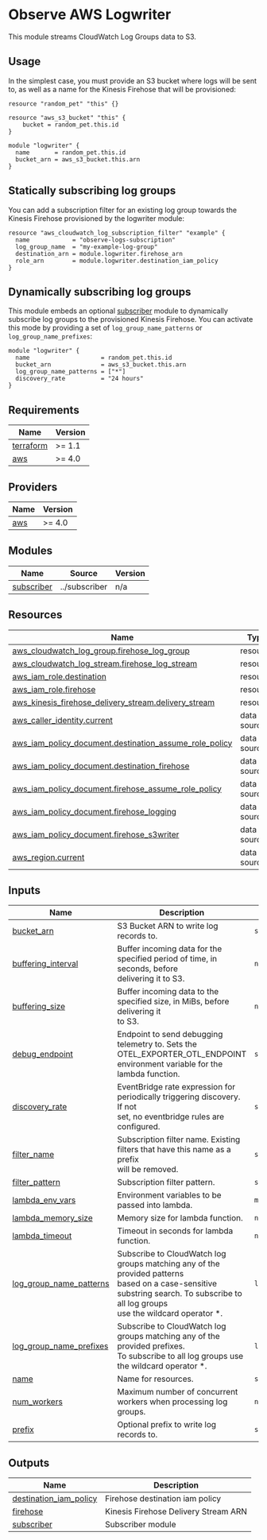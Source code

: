 # Observe AWS Logwriter

This module streams CloudWatch Log Groups data to S3.

## Usage

In the simplest case, you must provide an S3 bucket where logs will be sent to,
as well as a name for the Kinesis Firehose that will be provisioned:

```hcl
resource "random_pet" "this" {}

resource "aws_s3_bucket" "this" {
    bucket = random_pet.this.id
}

module "logwriter" {
  name       = random_pet.this.id
  bucket_arn = aws_s3_bucket.this.arn
}
```

## Statically subscribing log groups

You can add a subscription filter for an existing log group towards the Kinesis
Firehose provisioned by the logwriter module:

```hcl
resource "aws_cloudwatch_log_subscription_filter" "example" {
  name            = "observe-logs-subscription"
  log_group_name  = "my-example-log-group"
  destination_arn = module.logwriter.firehose_arn
  role_arn        = module.logwriter.destination_iam_policy
}
```

## Dynamically subscribing log groups

This module embeds an optional [subscriber]("../subscriber/README.md") module
to dynamically subscribe log groups to the provisioned Kinesis Firehose. You
can activate this mode by providing a set of `log_group_name_patterns` or
`log_group_name_prefixes`:

```hcl
module "logwriter" {
  name                    = random_pet.this.id
  bucket_arn              = aws_s3_bucket.this.arn
  log_group_name_patterns = ["*"]
  discovery_rate          = "24 hours"
}
```

<!-- BEGINNING OF PRE-COMMIT-TERRAFORM DOCS HOOK -->
## Requirements

| Name | Version |
|------|---------|
| <a name="requirement_terraform"></a> [terraform](#requirement\_terraform) | >= 1.1 |
| <a name="requirement_aws"></a> [aws](#requirement\_aws) | >= 4.0 |

## Providers

| Name | Version |
|------|---------|
| <a name="provider_aws"></a> [aws](#provider\_aws) | >= 4.0 |

## Modules

| Name | Source | Version |
|------|--------|---------|
| <a name="module_subscriber"></a> [subscriber](#module\_subscriber) | ../subscriber | n/a |

## Resources

| Name | Type |
|------|------|
| [aws_cloudwatch_log_group.firehose_log_group](https://registry.terraform.io/providers/hashicorp/aws/latest/docs/resources/cloudwatch_log_group) | resource |
| [aws_cloudwatch_log_stream.firehose_log_stream](https://registry.terraform.io/providers/hashicorp/aws/latest/docs/resources/cloudwatch_log_stream) | resource |
| [aws_iam_role.destination](https://registry.terraform.io/providers/hashicorp/aws/latest/docs/resources/iam_role) | resource |
| [aws_iam_role.firehose](https://registry.terraform.io/providers/hashicorp/aws/latest/docs/resources/iam_role) | resource |
| [aws_kinesis_firehose_delivery_stream.delivery_stream](https://registry.terraform.io/providers/hashicorp/aws/latest/docs/resources/kinesis_firehose_delivery_stream) | resource |
| [aws_caller_identity.current](https://registry.terraform.io/providers/hashicorp/aws/latest/docs/data-sources/caller_identity) | data source |
| [aws_iam_policy_document.destination_assume_role_policy](https://registry.terraform.io/providers/hashicorp/aws/latest/docs/data-sources/iam_policy_document) | data source |
| [aws_iam_policy_document.destination_firehose](https://registry.terraform.io/providers/hashicorp/aws/latest/docs/data-sources/iam_policy_document) | data source |
| [aws_iam_policy_document.firehose_assume_role_policy](https://registry.terraform.io/providers/hashicorp/aws/latest/docs/data-sources/iam_policy_document) | data source |
| [aws_iam_policy_document.firehose_logging](https://registry.terraform.io/providers/hashicorp/aws/latest/docs/data-sources/iam_policy_document) | data source |
| [aws_iam_policy_document.firehose_s3writer](https://registry.terraform.io/providers/hashicorp/aws/latest/docs/data-sources/iam_policy_document) | data source |
| [aws_region.current](https://registry.terraform.io/providers/hashicorp/aws/latest/docs/data-sources/region) | data source |

## Inputs

| Name | Description | Type | Default | Required |
|------|-------------|------|---------|:--------:|
| <a name="input_bucket_arn"></a> [bucket\_arn](#input\_bucket\_arn) | S3 Bucket ARN to write log records to. | `string` | n/a | yes |
| <a name="input_buffering_interval"></a> [buffering\_interval](#input\_buffering\_interval) | Buffer incoming data for the specified period of time, in seconds, before<br>delivering it to S3. | `number` | `60` | no |
| <a name="input_buffering_size"></a> [buffering\_size](#input\_buffering\_size) | Buffer incoming data to the specified size, in MiBs, before delivering it<br>to S3. | `number` | `1` | no |
| <a name="input_debug_endpoint"></a> [debug\_endpoint](#input\_debug\_endpoint) | Endpoint to send debugging telemetry to. Sets the OTEL\_EXPORTER\_OTL\_ENDPOINT environment variable for the lambda function. | `string` | `null` | no |
| <a name="input_discovery_rate"></a> [discovery\_rate](#input\_discovery\_rate) | EventBridge rate expression for periodically triggering discovery. If not<br>set, no eventbridge rules are configured. | `string` | `null` | no |
| <a name="input_filter_name"></a> [filter\_name](#input\_filter\_name) | Subscription filter name. Existing filters that have this name as a prefix<br>will be removed. | `string` | `null` | no |
| <a name="input_filter_pattern"></a> [filter\_pattern](#input\_filter\_pattern) | Subscription filter pattern. | `string` | `null` | no |
| <a name="input_lambda_env_vars"></a> [lambda\_env\_vars](#input\_lambda\_env\_vars) | Environment variables to be passed into lambda. | `map(string)` | `null` | no |
| <a name="input_lambda_memory_size"></a> [lambda\_memory\_size](#input\_lambda\_memory\_size) | Memory size for lambda function. | `number` | `null` | no |
| <a name="input_lambda_timeout"></a> [lambda\_timeout](#input\_lambda\_timeout) | Timeout in seconds for lambda function. | `number` | `null` | no |
| <a name="input_log_group_name_patterns"></a> [log\_group\_name\_patterns](#input\_log\_group\_name\_patterns) | Subscribe to CloudWatch log groups matching any of the provided patterns<br>based on a case-sensitive substring search. To subscribe to all log groups<br>use the wildcard operator *. | `list(string)` | `null` | no |
| <a name="input_log_group_name_prefixes"></a> [log\_group\_name\_prefixes](#input\_log\_group\_name\_prefixes) | Subscribe to CloudWatch log groups matching any of the provided prefixes.<br>To subscribe to all log groups use the wildcard operator *. | `list(string)` | `null` | no |
| <a name="input_name"></a> [name](#input\_name) | Name for resources. | `string` | n/a | yes |
| <a name="input_num_workers"></a> [num\_workers](#input\_num\_workers) | Maximum number of concurrent workers when processing log groups. | `number` | `null` | no |
| <a name="input_prefix"></a> [prefix](#input\_prefix) | Optional prefix to write log records to. | `string` | `"observe"` | no |

## Outputs

| Name | Description |
|------|-------------|
| <a name="output_destination_iam_policy"></a> [destination\_iam\_policy](#output\_destination\_iam\_policy) | Firehose destination iam policy |
| <a name="output_firehose"></a> [firehose](#output\_firehose) | Kinesis Firehose Delivery Stream ARN |
| <a name="output_subscriber"></a> [subscriber](#output\_subscriber) | Subscriber module |
<!-- END OF PRE-COMMIT-TERRAFORM DOCS HOOK -->
